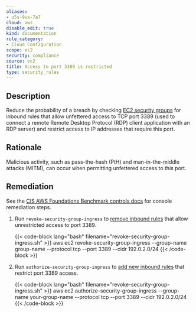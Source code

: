 ```yaml
---
aliases:
- u5s-9vx-7a7
cloud: aws
disable_edit: true
kind: documentation
rule_category:
- Cloud Configuration
scope: ec2
security: compliance
source: ec2
title: Access to port 3389 is restricted
type: security_rules
---
```


## Description

Reduce the probability of a breach by checking [EC2 security groups][1] for inbound rules that allow unfettered access to TCP port 3389 (used to connect a remote Remote Desktop Protocol (RDP) client application with an RDP server) and restrict access to IP addresses that require this port.

## Rationale

Malicious activity, such as pass-the-hash (PtH) and man-in-the-middle attacks (MITM), can occur when permitting unfettered access to this port.

## Remediation

See the [CIS AWS Foundations Benchmark controls docs][1] for console remediation steps.

1. Run `revoke-security-group-ingress` to [remove inbound rules][2] that allow unrestricted access to port 3389.

   {{< code-block lang="bash" filename="revoke-security-group-ingress.sh" >}}
   aws ec2 revoke-security-group-ingress
   --group-name group-name
   --protocol tcp
   --port 3389
   --cidr 192.0.2.0/24
   {{< /code-block >}}

2. Run `authorize-security-group-ingress` to [add new inbound rules][3] that restrict port 3389 access.

   {{< code-block lang="bash" filename="revoke-security-group-ingress.sh" >}}
   aws ec2 authorize-security-group-ingress
   --group-name your-group-name
   --protocol tcp
   --port 3389
   --cidr 192.0.2.0/24
   {{< /code-block >}}

[1]: https://docs.aws.amazon.com/vpc/latest/userguide/VPC_SecurityGroups.html
[2]: https://awscli.amazonaws.com/v2/documentation/api/latest/reference/ec2/revoke-security-group-ingress.html
[3]: https://awscli.amazonaws.com/v2/documentation/api/latest/reference/ec2/authorize-security-group-ingress.html
[4]: https://docs.aws.amazon.com/securityhub/latest/userguide/securityhub-cis-controls.html#securityhub-cis-controls-4.2
